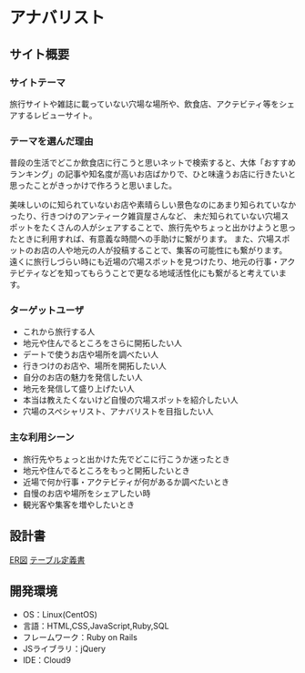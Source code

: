 # アナバリスト

## サイト概要
### サイトテーマ
旅行サイトや雑誌に載っていない穴場な場所や、飲食店、アクテビティ等をシェアするレビューサイト。

### テーマを選んだ理由
普段の生活でどこか飲食店に行こうと思いネットで検索すると、大体「おすすめランキング」の記事や知名度が高いお店ばかりで、ひと味違うお店に行きたいと思ったことがきっかけで作ろうと思いました。

美味しいのに知られていないお店や素晴らしい景色なのにあまり知られていなかったり、行きつけのアンティーク雑貨屋さんなど、
未だ知られていない穴場スポットをたくさんの人がシェアすることで、旅行先やちょっと出かけようと思ったときに利用すれば、有意義な時間への手助けに繋がります。
また、穴場スポットのお店の人や地元の人が投稿することで、集客の可能性にも繋がります。
遠くに旅行しづらい時にも近場の穴場スポットを見つけたり、地元の行事・アクテビティなどを知ってもらうことで更なる地域活性化にも繋がると考えています。

### ターゲットユーザ
- これから旅行する人
- 地元や住んでるところをさらに開拓したい人
- デートで使うお店や場所を調べたい人
- 行きつけのお店や、場所を開拓したい人
- 自分のお店の魅力を発信したい人
- 地元を発信して盛り上げたい人
- 本当は教えたくないけど自慢の穴場スポットを紹介したい人
- 穴場のスペシャリスト、アナバリストを目指したい人

### 主な利用シーン
- 旅行先やちょっと出かけた先でどこに行こうか迷ったとき
- 地元や住んでるところをもっと開拓したいとき
- 近場で何か行事・アクテビティが何があるか調べたいとき
- 自慢のお店や場所をシェアしたい時
- 観光客や集客を増やしたいとき

## 設計書
[ER図](https://app.diagrams.net/#G1hzGyShsfYTBZPZhXKUNSuknbXGXEngFJ)
[テーブル定義書](https://docs.google.com/spreadsheets/d/1NiIMUzkn8DBCp7RWL6rXD7OQG8RrPxQFoaPDSD3_Xro/edit#gid=167916463)

## 開発環境
- OS：Linux(CentOS)
- 言語：HTML,CSS,JavaScript,Ruby,SQL
- フレームワーク：Ruby on Rails
- JSライブラリ：jQuery
- IDE：Cloud9
